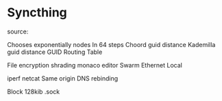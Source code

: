 # Syncthing

source: 

Chooses exponentially nodes
In 64 steps
Choord guid distance
Kademilla guid distance
GUID
Routing Table

File encryption shrading
monaco editor
Swarm
Ethernet Local

iperf
netcat
Same origin
DNS rebinding

Block 128kib
.sock
